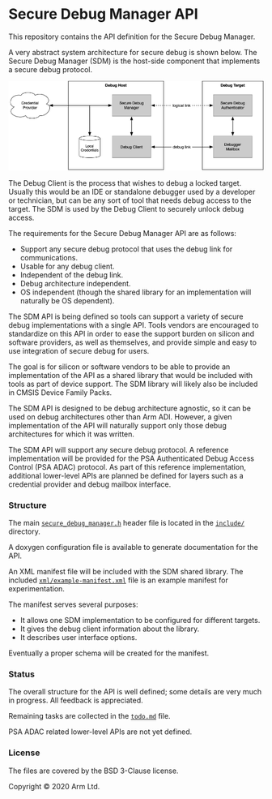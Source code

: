 # Secure Debug Manager API

This repository contains the API definition for the Secure Debug Manager.

A very abstract system architecture for secure debug is shown below. The Secure Debug Manager (SDM)
is the host-side component that implements a secure debug protocol.

![](docs/generic_system_diagram.png)

The Debug Client is the process that wishes to debug a locked target. Usually this would be an IDE
or standalone debugger used by a developer or technician, but can be any sort of tool that needs
debug access to the target. The SDM is used by the Debug Client to securely unlock debug access.

The requirements for the Secure Debug Manager API are as follows:

- Support any secure debug protocol that uses the debug link for communications.
- Usable for any debug client.
- Independent of the debug link.
- Debug architecture independent.
- OS independent (though the shared library for an implementation will naturally be OS dependent).

The SDM API is being defined so tools can support a variety of secure debug implementations with a
single API. Tools vendors are encouraged to standardize on this API in order to ease the support
burden on silicon and software providers, as well as themselves, and provide simple and easy to use
integration of secure debug for users.

The goal is for silicon or software vendors to be able to provide an implementation of the API as a
shared library that would be included with tools as part of device support. The SDM library will
likely also be included in CMSIS Device Family Packs.

The SDM API is designed to be debug architecture agnostic, so it can be used on debug architectures
other than Arm ADI. However, a given implementation of the API will naturally support only those
debug architectures for which it was written.

The SDM API will support any secure debug protocol. A reference implementation will be provided for
the PSA Authenticated Debug Access Control (PSA ADAC) protocol. As part of this reference
implementation, additional lower-level APIs are planned be defined for layers such as a credential
provider and debug mailbox interface.

### Structure

The main [`secure_debug_manager.h`](include/secure_debug_manager.h) header file is located in the
[`include/`](./include/) directory.

A doxygen configuration file is available to generate documentation for the API.

An XML manifest file will be included with the SDM shared library. The included
[`xml/example-manifest.xml`](xml/example-manifest.xml) file is an example manifest for experimentation.

The manifest serves several purposes:

- It allows one SDM implementation to be configured for different targets.
- It gives the debug client information about the library.
- It describes user interface options.

Eventually a proper schema will be created for the manifest.

### Status

The overall structure for the API is well defined; some details are very much in progress. All
feedback is appreciated.

Remaining tasks are collected in the [`todo.md`](docs/todo.md) file.

PSA ADAC related lower-level APIs are not yet defined.

### License

The files are covered by the BSD 3-Clause license.

Copyright © 2020 Arm Ltd.

